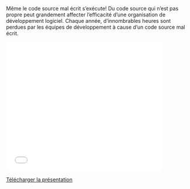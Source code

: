 Même le code source mal écrit s’exécute! Du code source qui n’est pas propre peut grandement affecter l’efficacité d’une organisation de développement 
logiciel. Chaque année, d’innombrables heures sont perdues par les équipes de développement à cause d’un code source mal écrit.

<div class="powerpoint">
	<iframe src="//www.slideshare.net/slideshow/embed_code/42572570" 
		width="425" height="355"
		frameborder="0" marginwidth="0" marginheight="0" scrolling="no"
		webkitallowfullscreen mozallowfullscreen allowfullscreen>
	</iframe>
</div>

<a class="icon icon-download" href="/blog/clean-code/assets/clean-code.zip">Télécharger la présentation</a>